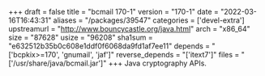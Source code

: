 +++
draft = false
title = "bcmail 170-1"
version = "170-1"
date = "2022-03-16T16:43:31"
aliases = "/packages/39547"
categories = ['devel-extra']
upstreamurl = "http://www.bouncycastle.org/java.html"
arch = "x86_64"
size = "87628"
usize = "96208"
sha1sum = "e632512b35b0c608e1ddf0f6068da9fd1af7ee11"
depends = "['bcpkix>=170', 'gnumail', 'jaf']"
reverse_depends = "['itext7']"
files = "['/usr/share/java/bcmail.jar']"
+++
Java cryptography APIs.